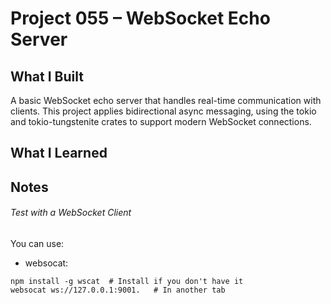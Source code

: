 # Project 055 – WebSocket Echo Server

## What I Built

A basic WebSocket echo server that handles real-time communication with clients. This project applies bidirectional async messaging, using the tokio and tokio-tungstenite crates to support modern WebSocket connections.

## What I Learned

## Notes
###### Test with a WebSocket Client
You can use:

- websocat:

```
npm install -g wscat  # Install if you don't have it
websocat ws://127.0.0.1:9001.   # In another tab
```